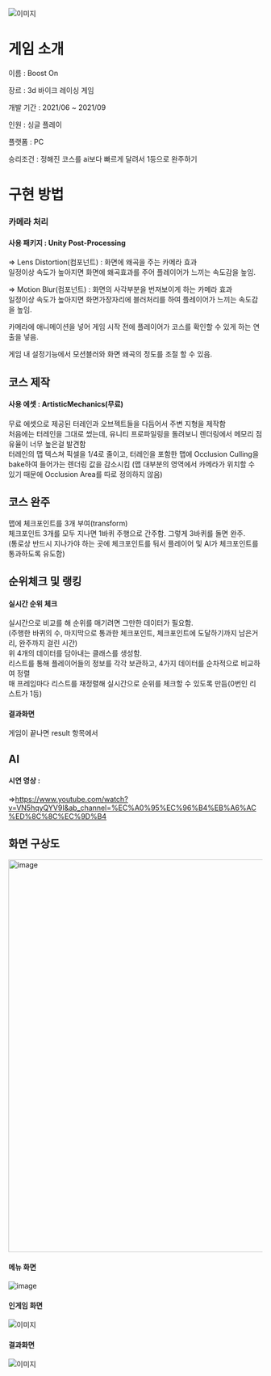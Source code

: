 
![이미지](https://cdn.discordapp.com/attachments/892285347352936470/930510454109904956/unknown.png)  

# 게임 소개  

이름 : Boost On

장르 : 3d 바이크 레이싱 게임

개발 기간 : 2021/06 ~ 2021/09

인원 : 싱글 플레이

플랫폼 : PC

승리조건 : 정해진 코스를 ai보다 빠르게 달려서 1등으로 완주하기  
  
  
# 구현 방법  

### 카메라 처리  

#### 사용 패키지 : Unity Post-Processing

=> Lens Distortion(컴포넌트) : 화면에 왜곡을 주는 카메라 효과   
일정이상 속도가 높아지면 화면에 왜곡효과를 주어 플레이어가 느끼는 속도감을 높임.  

=> Motion Blur(컴포넌트) : 화면의 사각부분을 번져보이게 하는 카메라 효과  
일정이상 속도가 높아지면 화면가장자리에 블러처리를 하여 플레이어가 느끼는 속도감을 높임.  

카메라에 애니메이션을 넣어 게임 시작 전에 플레이어가 코스를 확인할 수 있게 하는 연출을 넣음.  

게임 내 설정기능에서 모션블러와 화면 왜곡의 정도를 조절 할 수 있음.

## 코스 제작  

#### 사용 에셋 : ArtisticMechanics(무료)

 무료 에셋으로 제공된 터레인과 오브젝트들을 다듬어서 주변 지형을 제작함  
처음에는 터레인을 그대로 썼는데, 유니티 프로파일링을 돌려보니 렌더링에서 메모리 점유율이 너무 높은걸 발견함  
터레인의 맵 텍스쳐 픽셀을 1/4로 줄이고, 터레인을 포함한 맵에 Occlusion Culling을 bake하여 들어가는 렌더링 값을 감소시킴
(맵 대부분의 영역에서 카메라가 위치할 수 있기 때문에 Occlusion Area를 따로 정의하지 않음)

## 코스 완주

 맵에 체크포인트를 3개 부여(transform)  
체크포인트 3개를 모두 지나면 1바퀴 주행으로 간주함. 그렇게 3바퀴를 돌면 완주.  
(통로상 반드시 지나가야 하는 곳에 체크포인트를 둬서 플레이어 및 AI가 체크포인트를 통과하도록 유도함)  

## 순위체크 및 랭킹  

#### 실시간 순위 체크  

실시간으로 비교를 해 순위를 매기려면 그만한 데이터가 필요함.  
(주행한 바퀴의 수, 마지막으로 통과한 체크포인트, 체크포인트에 도달하기까지 남은거리, 완주까지 걸린 시간)  
위 4개의 데이터를 담아내는 클래스를 생성함.  
리스트를 통해 플레이어들의 정보를 각각 보관하고, 4가지 데이터를 순차적으로 비교하여 정렬  
매 프레임마다 리스트를 재정렬해 실시간으로 순위를 체크할 수 있도록 만듬(0번인 리스트가 1등)

#### 결과화면

게임이 끝나면 result 항목에서 


## AI

























#### 시연 영상 : 
  =>https://www.youtube.com/watch?v=VN5hqyQYV9I&ab_channel=%EC%A0%95%EC%96%B4%EB%A6%AC%ED%8C%8C%EC%9D%B4
  
## 화면 구상도
<img width="777" alt="image" src="https://user-images.githubusercontent.com/68889645/179690121-84705d85-8054-4f91-a515-a5e986d6068f.png">

#### 메뉴 화면
![image](https://user-images.githubusercontent.com/68889645/160330042-c0ca5562-3032-40e0-b25d-9f41c6bfe394.png)

#### 인게임 화면
![이미지](https://cdn.discordapp.com/attachments/892285347352936470/930491981010960504/unknown.png)  

#### 결과화면
![이미지](https://cdn.discordapp.com/attachments/892285347352936470/930512943060222033/unknown.png) 

 


